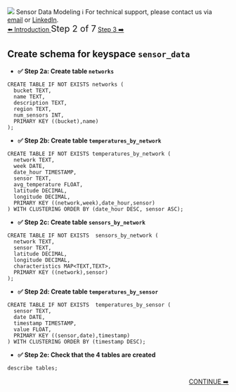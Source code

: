 <!-- TOP -->
<div class="top">
  <img src="https://datastax-academy.github.io/katapod-shared-assets/images/ds-academy-logo.svg" />
  <span class="scenario-title">Sensor Data Modeling</span>
  <span class="scenario-subtitle">ℹ️ For technical support, please contact us via <a href="mailto:aleksandr.volochnev@datastax.com">email</a> or <a href="https://dtsx.io/aleks">LinkedIn</a>.</span> 
</div>

<!-- NAVIGATION -->
<div id="navigation-top" class="navigation-top">
 <a href='command:katapod.loadPage?[{"step":"intro"}]'
   class="btn btn-dark navigation-top-left">⬅️ Introduction
 </a>
<span style="font-size:20px;"> Step 2 of 7</span>
 <a href='command:katapod.loadPage?[{"step":"step3"}]' 
    class="btn btn-dark navigation-top-right">Step 3 ➡️
  </a>
</div>

<!-- CONTENT -->

## Create schema for keyspace `sensor_data`

- **✅ Step 2a: Create table `networks`**

```
CREATE TABLE IF NOT EXISTS networks (
  bucket TEXT,
  name TEXT,
  description TEXT,
  region TEXT,
  num_sensors INT,
  PRIMARY KEY ((bucket),name)
);
```

- **✅ Step 2b: Create table `temperatures_by_network`**

```
CREATE TABLE IF NOT EXISTS temperatures_by_network (
  network TEXT,
  week DATE,
  date_hour TIMESTAMP,
  sensor TEXT,
  avg_temperature FLOAT,
  latitude DECIMAL,
  longitude DECIMAL,
  PRIMARY KEY ((network,week),date_hour,sensor)
) WITH CLUSTERING ORDER BY (date_hour DESC, sensor ASC);
```

- **✅ Step 2c: Create table `sensors_by_network`**

```
CREATE TABLE IF NOT EXISTS  sensors_by_network (
  network TEXT,
  sensor TEXT,
  latitude DECIMAL,
  longitude DECIMAL,
  characteristics MAP<TEXT,TEXT>,
  PRIMARY KEY ((network),sensor)
);
```

- **✅ Step 2d: Create table `temperatures_by_sensor`**

```
CREATE TABLE IF NOT EXISTS  temperatures_by_sensor (
  sensor TEXT,
  date DATE,
  timestamp TIMESTAMP,
  value FLOAT,
  PRIMARY KEY ((sensor,date),timestamp)
) WITH CLUSTERING ORDER BY (timestamp DESC);
```

- **✅ Step 2e: Check that the 4 tables are created**

```
describe tables;
```

<!-- NAVIGATION -->
<div id="navigation-bottom" style="width:100%;text-align:center;">
 <a href='command:katapod.loadPage?[{"step":"step3"}]'
    class="btn btn-primary btn-astra" 
    style="float:right">CONTINUE ➡️
  </a>
</div>
